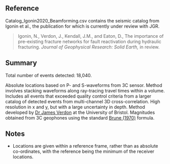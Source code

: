 <h2> Reference </h2>
  
<p> Catalog_Igonin2020_Beamforming.csv contains the seismic catalog from Igonin et al., the publication for which is currently under review with JGR. </p>

<blockquote> Igonin, N., Verdon, J., Kendall, J.M., and Eaton, D., The importance of pre-existing fracture networks for fault reactivation during hydraulic fracturing. <i>Journal of Geophysical Research: Solid Earth,</i> in review. </blockquote>

<h2> Summary </h2>

<p> Total number of events detected: 18,040. </p>

<p> Absolute locations based on P- and S-waveforms from 3C sensor. Method involves stacking waveforms along ray-tracing travel times within a volume. Includes all events that exceeded quality control criteria from a larger catalog of detected events from multi-channel 3D cross-correlation. High resolution in x and y, but with a large uncertainty in depth. Method developed by <a href="https://www1.gly.bris.ac.uk/~gljpv/index.html"> Dr James Verdon</a> at the University of Bristol. Magnitudes obtained from 3C geophones using the standard <a href="https://agupubs.onlinelibrary.wiley.com/doi/abs/10.1029/jb075i026p04997">Brune (1970)</a> formula. </p>

<h2> Notes </h2>

<ul>
  <li> Locations are given within a reference frame, rather than as absolute co-ordinates, with the reference being the minimum of the receiver locations. </li>
</ul> 

